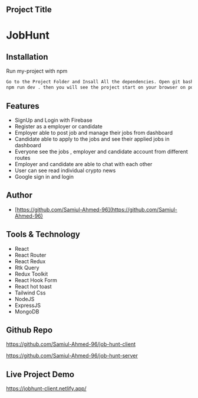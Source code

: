 ## Project Title
#  JobHunt

## Installation

Run my-project with npm

```bash
Go to the Project Folder and Insall All the dependencies. Open git bash or command palate and simply type:
npm run dev . then you will see the project start on your browser on port 5000
```
    
## Features


- SignUp and Login with Firebase
- Register as a employer or candidate
- Employer able to post job and manage their jobs from dashboard
- Candidate able to apply to the jobs and see their applied jobs in dashboard
- Everyone see the jobs , employer and candidate account from different routes
- Employer and candidate are able to chat with each other
- User can see read individual crypto news
- Google sign in and login


## Author

- [https://github.com/Samiul-Ahmed-96](https://github.com/Samiul-Ahmed-96)

  
## Tools & Technology
- React 
- React Router 
- React Redux
- Rtk Query
- Redux Toolkit
- React Hook Form
- React hot toast
- Tailwind Css
- NodeJS
- ExpressJS
- MongoDB


  
## Github Repo
https://github.com/Samiul-Ahmed-96/job-hunt-client

https://github.com/Samiul-Ahmed-96/job-hunt-server


## Live Project Demo
https://jobhunt-client.netlify.app/
